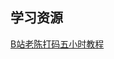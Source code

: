 
## 学习资源
[B站老陈打码五小时教程](https://www.bilibili.com/video/BV1nE411N7js?spm_id_from=333.337.search-card.all.click&vd_source=b5dd7df998ee6205acbeed2538f4d9c5
)

